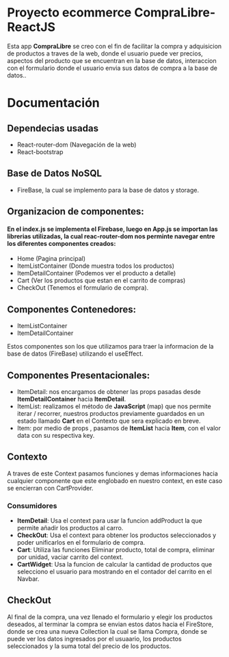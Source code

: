 # Proyecto ecommerce CompraLibre-ReactJS

Esta app **CompraLibre** se creo con el fin de facilitar la compra y adquisicion de productos a traves de la web, donde el usuario puede ver precios, aspectos del producto que se encuentran en la base de datos, interaccion con el formulario donde el usuario envia sus datos de compra a la base de datos..

# Documentación

## Dependecias usadas

- React-router-dom (Navegación de la web)
- React-bootstrap

## Base de Datos NoSQL

- FireBase, la cual se implemento para la base de datos y storage.

## Organizacion de componentes:

#### En el index.js se implementa el Firebase, luego en App.js se importan las librerias utilizadas, la cual reac-router-dom nos perminte navegar entre los diferentes componentes creados:

- Home (Pagina principal)
- ItemListContainer (Donde muestra todos los productos)
- ItemDetailContainer (Podemos ver el producto a detalle)
- Cart (Ver los productos que estan en el carrito de compras)
- CheckOut (Tenemos el formulario de compra).

## Componentes Contenedores:

- ItemListContainer
- ItemDetailContainer

Estos componentes son los que utilizamos para traer la informacion de la base de datos (FireBase) utilizando el useEffect.

## Componentes Presentacionales:

- ItemDetail: nos encargamos de obtener las props pasadas desde **ItemDetailContainer** hacia **ItemDetail**.
- ItemList: realizamos el método de **JavaScript** (map) que nos permite iterar / recorrer, nuestros productos previamente guardados en un estado llamado **Cart** en el Contexto que sera explicado en breve.
- Item: por medio de props , pasamos de **ItemList** hacia **Item**, con el valor data con su respectiva key.

## Contexto

A traves de este Context pasamos funciones y demas informaciones hacia cualquier componente que este englobado en nuestro context, en este caso se encierran con CartProvider.

### Consumidores

- **ItemDetail**: Usa el context para usar la funcion addProduct la que permite añadir los productos al carro.
- **CheckOut**: Usa el context para obtener los productos seleccionados y poder unificarlos en el formulario de compra.
- **Cart**: Utiliza las funciones Eliminar producto, total de compra, eliminar por unidad, vaciar carrito del context.
- **CartWidget**: Usa la funcion de calcular la cantidad de productos que selecciono el usuario para mostrando en el contador del carrito en el Navbar.

## CheckOut

Al final de la compra, una vez llenado el formulario y elegir los productos deseados, al terminar la compra se envian estos datos hacia el FireStore, donde se crea una nueva Collection la cual se llama Compra, donde se puede ver los datos ingresados por el usuaario, los productos seleccionados y la suma total del precio de los productos.
